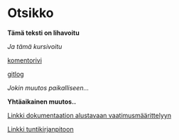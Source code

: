 ﻿# Otsikko
**Tämä teksti on lihavoitu**

_Ja tämä kursivoitu_

[komentorivi](https://github.com/014587289/otm-harjoitustyo/blob/master/laskarit/komentorivi.txt)

[gitlog](https://github.com/014587289/otm-harjoitustyo/blob/master/laskarit/viikko1/gitlog.txt)

_Jokin muutos paikalliseen..._

**Yhtäaikainen muutos..**

[Linkki dokumentaation alustavaan vaatimusmäärittelyyn](https://github.com/014587289/otm-harjoitustyo/blob/master/dokumentaatio/vaatimusm%C3%A4%C3%A4rittely.md)

[Linkki tuntikirjanpitoon](https://github.com/014587289/otm-harjoitustyo/blob/master/dokumentaatio/Tuntikirjanpito.md)